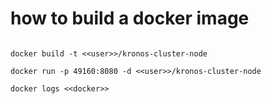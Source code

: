 how to build a docker image
===========================

```shell

docker build -t <<user>>/kronos-cluster-node

docker run -p 49160:8080 -d <<user>>/kronos-cluster-node

docker logs <<docker>>
```
